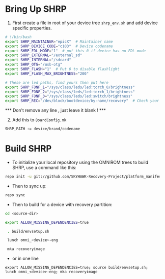 # Bring Up SHRP

1. First create a file in root of your device tree `shrp_env.sh` and add device specific properties.

```bash
# !/bin/bash
export SHRP_MAINTAINER="epicX"  # Maintainer name
export SHRP_DEVICE_CODE="c103"  # Device codename
export SHRP_EDL_MODE="1"  # put this 0 if device has no EDL mode
export SHRP_EXTERNAL="/external_sd"
export SHRP_INTERNAL="/sdcard"
export SHRP_OTG="/usb-otg"
export SHRP_FLASH="1"  # Put 0 to disable flashlight
export SHRP_FLASH_MAX_BRIGHTNESS="200"

# These are led paths, find yours then put here
export SHRP_FONP_1="/sys/class/leds/led:torch_0/brightness"
export SHRP_FONP_2="/sys/class/leds/led:torch_1/brightness"
export SHRP_FONP_3="/sys/class/leds/led:switch/brightness"
export SHRP_REC="/dev/block/bootdevice/by-name/recovery"  # Check your device's recovery path, dont use blindly
```
 *** Don't remove any line , just leave it blank ! ***

2. Add this to `BoardConfig.mk`
```bash
SHRP_PATH := device/brand/codename
```

# Build SHRP


* To initialize your local repository using the OMNIROM trees to build SHRP, use a command like this:

```bash
repo init -u git://github.com/SKYHAWK-Recovery-Project/platform_manifest_twrp_omni.git -b 9.0
```
* Then to sync up:

```bash
repo sync
```

* Then to build for a device with recovery partition:

```bash
cd <source-dir>

export ALLOW_MISSING_DEPENDENCIES=true

 . build/envsetup.sh

 lunch omni_<device>-eng

 mka recoveryimage
```

* or in one line
```
export ALLOW_MISSING_DEPENDENCIES=true; source build/envsetup.sh; lunch omni_<device>-eng; mka recoveryimage
```
